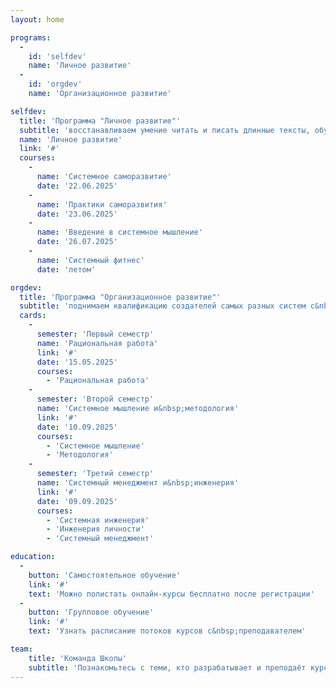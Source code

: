 ```yaml
---
layout: home

programs:
  -
    id: 'selfdev'
    name: 'Личное развитие'
  -
    id: 'orgdev'
    name: 'Организационное развитие'

selfdev:
  title: 'Программа "Личное развитие"'
  subtitle: 'восстанавливаем умение читать и писать длинные тексты, обучаем азам системного мышления, помогаем совместить работу, хобби, обучение, личную жизнь, обновить личную стратегию'
  name: 'Личное развитие'
  link: '#'
  courses:
    -
      name: 'Системное саморазвитие'
      date: '22.06.2025'
    -
      name: 'Практики саморазвития'
      date: '23.06.2025'
    -
      name: 'Введение в системное мышление'
      date: '26.07.2025'
    -
      name: 'Системный фитнес'
      date: 'летом'

orgdev:
  title: 'Программа "Организационное развитие"'
  subtitle: 'поднимаем квалификацию создателей самых разных систем с&nbsp;опорой на&nbsp;системное мышление <small>прохождение обучения в&nbsp;строго указанном порядке</small>'
  cards:
    -
      semester: 'Первый семестр'
      name: 'Рациональная работа'
      link: '#'
      date: '15.05.2025'
      courses:
        - 'Рациональная работа'
    -
      semester: 'Второй семестр'
      name: 'Системное мышление и&nbsp;методология'
      link: '#'
      date: '10.09.2025'
      courses:
        - 'Системное мышление'
        - 'Методология'
    -
      semester: 'Третий семестр'
      name: 'Системный менеджмент и&nbsp;инженерия'
      link: '#'
      date: '09.09.2025'
      courses:
        - 'Системная инженерия'
        - 'Инженерия личности'
        - 'Системный менеджмент'

education:
  -
    button: 'Самостоятельное обучение'
    link: '#'
    text: 'Можно полистать онлайн-курсы бесплатно после регистрации'
  -
    button: 'Групповое обучение'
    link: '#'
    text: 'Узнать расписание потоков курсов с&nbsp;преподавателем'

team:
    title: 'Команда Школы'
    subtitle: 'Познакомьтесь с теми, кто разрабатывает и преподаёт курсы'
---
```

